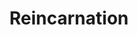 ---
title: Reincarnation
crosslinks:
- lawofattraction
- pastlives
- Psychic
- SuicideWatch
- TopMindsOfReddit
---